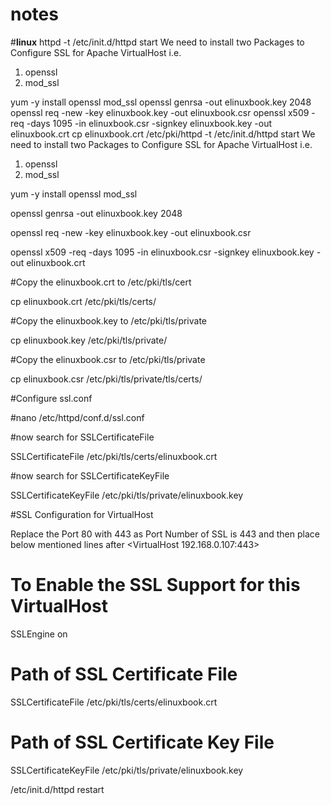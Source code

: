 # notes
#******linux******
httpd -t
/etc/init.d/httpd start
We need to install two Packages to Configure SSL for Apache VirtualHost i.e.

1. openssl
2. mod_ssl

yum -y install openssl mod_ssl
openssl genrsa -out elinuxbook.key 2048
openssl req -new -key elinuxbook.key -out elinuxbook.csr
openssl x509 -req -days 1095 -in elinuxbook.csr -signkey elinuxbook.key -out elinuxbook.crt
cp elinuxbook.crt /etc/pki/httpd -t
/etc/init.d/httpd start
We need to install two Packages to Configure SSL for Apache VirtualHost i.e.

1. openssl
2. mod_ssl

yum -y install openssl mod_ssl

openssl genrsa -out elinuxbook.key 2048

openssl req -new -key elinuxbook.key -out elinuxbook.csr

openssl x509 -req -days 1095 -in elinuxbook.csr -signkey elinuxbook.key -out elinuxbook.crt

#Copy the elinuxbook.crt to /etc/pki/tls/cert

cp elinuxbook.crt /etc/pki/tls/certs/

#Copy the elinuxbook.key to /etc/pki/tls/private

cp elinuxbook.key /etc/pki/tls/private/

#Copy the elinuxbook.csr to /etc/pki/tls/private

cp elinuxbook.csr /etc/pki/tls/private/tls/certs/

#Configure ssl.conf

#nano /etc/httpd/conf.d/ssl.conf

#now search for SSLCertificateFile

SSLCertificateFile /etc/pki/tls/certs/elinuxbook.crt

#now search for SSLCertificateKeyFile 

SSLCertificateKeyFile /etc/pki/tls/private/elinuxbook.key

#SSL Configuration for VirtualHost

Replace the Port 80 with 443 as Port Number of SSL is 443  and then place below mentioned lines after <VirtualHost 192.168.0.107:443>

# To Enable the SSL Support for this VirtualHost

SSLEngine on

# Path of SSL Certificate File   
 
SSLCertificateFile /etc/pki/tls/certs/elinuxbook.crt

# Path of SSL Certificate Key File  

SSLCertificateKeyFile /etc/pki/tls/private/elinuxbook.key   


/etc/init.d/httpd restart




